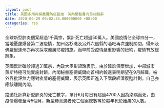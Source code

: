 ```yaml
---
layout: post
title: 美國多州再採嚴厲防疫措施　英內閣秘書向首相請辭
date: 2020-06-29 09:02:33.000000000 +08:00
categories: rss
---
```


全球新型肺炎個案超過1千萬宗，累計死亡超過50萬人。美國疫情佔全球四分一，當地憂慮爆發第二波疫情，加州洛杉磯及另外六個縣的酒吧再次強制關閉，得州及佛羅里達州亦再次採取嚴厲防疫措施。而早前受疫情嚴重影響的紐約，疫情有放緩跡象。

英國累計確診超過31萬宗，內政大臣彭黛玲表示，由於確診個案增加，中部城市萊斯特極可能實施封鎖。內閣秘書塞德威爾向首相約翰遜表明期望在9月辭職。被外界批評無力應對疫情的塞德威爾，表示英國正進入下階段經濟復甦計劃，自己亦應該離開內閣。

路透社計算新型肺炎的死亡數字，單計6月每日有超過4700人因為染病而死，由疫情爆發至今5個月，新型肺炎患者死亡個案總數等於每年死於瘧疾的人數。
